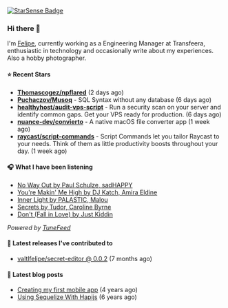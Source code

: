 <a href="https://starsense.app/developer-types" target="_blank"><img src="https://starsense.app/api/badge/?user=valtlfelipe" alt="StarSense Badge"></a>

### Hi there 👋

I'm [Felipe](https://felipevm.com), currently working as a Engineering Manager at Transfeera, enthusiastic in technology and occasionally write about my experiences. Also a hobby photographer.

#### ⭐ Recent Stars
- **[Thomascogez/npflared](https://github.com/Thomascogez/npflared)** (2 days ago)
- **[Puchaczov/Musoq](https://github.com/Puchaczov/Musoq)** - SQL Syntax without any database (6 days ago)
- **[healthyhost/audit-vps-script](https://github.com/healthyhost/audit-vps-script)** - Run a security scan on your server and identify common gaps. Get your VPS ready for production. (6 days ago)
- **[nuance-dev/convierto](https://github.com/nuance-dev/convierto)** - A native macOS file converter app (1 week ago)
- **[raycast/script-commands](https://github.com/raycast/script-commands)** - Script Commands let you tailor Raycast to your needs. Think of them as little productivity boosts throughout your day. (1 week ago)

#### 🎧 What I have been listening
- [No Way Out by Paul Schulze, sadHAPPY](https://open.spotify.com/track/4OoPS9qN7qDv4tqaMb3ScP)
- [You&#39;re Makin&#39; Me High by DJ Katch, Amira Eldine](https://open.spotify.com/track/5iP6VWh8goBkJcXBMQSejA)
- [Inner Light by PALASTIC, Malou](https://open.spotify.com/track/4mD6xnWbbhIjVZe4E7oDkk)
- [Secrets by Tudor, Caroline Byrne](https://open.spotify.com/track/0WmXuaTTXkS5ePtRP24htZ)
- [Don&#39;t (Fall in Love) by Just Kiddin](https://open.spotify.com/track/6hcC7pHXDSS5ybqWb7YN2z)

_Powered by [TuneFeed](https://tunefeed.app?ref=valtlfelipe-gh-profile)_ 

#### 🚀 Latest releases I've contributed to


- [valtlfelipe/secret-editor @ 0.0.2](https://github.com/valtlfelipe/secret-editor/releases/tag/0.0.2) (7 months ago)

#### 📄 Latest blog posts
- [Creating my first mobile app](https://felipevm.com/posts/creating-my-first-mobile-app/) (4 years ago)
- [Using Sequelize With Hapijs](https://felipevm.com/posts/using-sequelize-with-hapijs/) (6 years ago)
